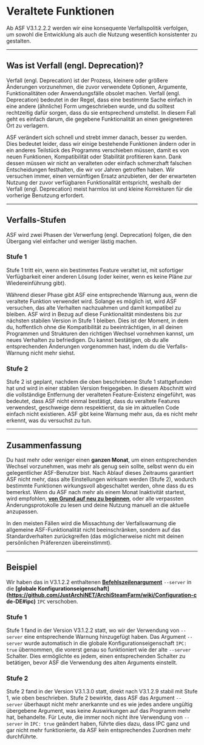 # Veraltete Funktionen

Ab ASF V3.1.2.2.2 werden wir eine konsequente Verfallspolitik verfolgen, um sowohl die Entwicklung als auch die Nutzung wesentlich konsistenter zu gestalten.

* * *

## Was ist Verfall (engl. Deprecation)?

Verfall (engl. Deprecation) ist der Prozess, kleinere oder größere Änderungen vorzunehmen, die zuvor verwendete Optionen, Argumente, Funktionalitäten oder Anwendungsfälle obsolet machen. Verfall (engl. Deprecation) bedeutet in der Regel, dass eine bestimmte Sache einfach in eine andere (ähnliche) Form umgeschrieben wurde, und du solltest rechtzeitig dafür sorgen, dass du sie entsprechend umstellst. In diesem Fall geht es einfach darum, die gegebene Funktionalität an einen geeigneteren Ort zu verlagern.

ASF verändert sich schnell und strebt immer danach, besser zu werden. Dies bedeutet leider, dass wir einige bestehende Funktionen ändern oder in ein anderes Teilstück des Programms verschieben müssen, damit es von neuen Funktionen, Kompatibilität oder Stabilität profitieren kann. Dank dessen müssen wir nicht an veralteten oder einfach schmerzhaft falschen Entscheidungen festhalten, die wir vor Jahren getroffen haben. Wir versuchen immer, einen vernünftigen Ersatz anzubieten, der der erwarteten Nutzung der zuvor verfügbaren Funktionalität entspricht, weshalb der Verfall (engl. Deprecation) meist harmlos ist und kleine Korrekturen für die vorherige Benutzung erfordert.

* * *

## Verfalls-Stufen

ASF wird zwei Phasen der Verwerfung (engl. Deprecation) folgen, die den Übergang viel einfacher und weniger lästig machen.

### Stufe 1

Stufe 1 tritt ein, wenn ein bestimmtes Feature veraltet ist, mit sofortiger Verfügbarkeit einer anderen Lösung (oder keiner, wenn es keine Pläne zur Wiedereinführung gibt).

Während dieser Phase gibt ASF eine entsprechende Warnung aus, wenn die veraltete Funktion verwendet wird. Solange es möglich ist, wird ASF versuchen, das alte Verhalten nachzuahmen und damit kompatibel zu bleiben. ASF wird in Bezug auf diese Funktionalität mindestens bis zur nächsten stabilen Version in Stufe 1 bleiben. Dies ist der Moment, in dem du, hoffentlich ohne die Kompatibilität zu beeinträchtigen, in all deinen Programmen und Strukturen den richtigen Wechsel vornehmen kannst, um neues Verhalten zu befriedigen. Du kannst bestätigen, ob du alle entsprechenden Änderungen vorgenommen hast, indem du die Verfalls-Warnung nicht mehr siehst.

### Stufe 2

Stufe 2 ist geplant, nachdem die oben beschriebene Stufe 1 stattgefunden hat und wird in einer stabilen Version freigegeben. In diesem Abschnitt wird die vollständige Entfernung der veralteten Feature-Existenz eingeführt, was bedeutet, dass ASF nicht einmal bestätigt, dass du veraltete Features verwendest, geschweige denn respektierst, da sie im aktuellen Code einfach nicht existieren. ASF gibt keine Warnung mehr aus, da es nicht mehr erkennt, was du versuchst zu tun.

* * *

## Zusammenfassung

Du hast mehr oder weniger einen **ganzen Monat**, um einen entsprechenden Wechsel vorzunehmen, was mehr als genug sein sollte, selbst wenn du ein gelegentlicher ASF-Benutzer bist. Nach Ablauf dieses Zeitraums garantiert ASF nicht mehr, dass alte Einstellungen wirksam werden (Stufe 2), wodurch bestimmte Funktionen wirkungsvoll abgeschaltet werden, ohne dass du es bemerkst. Wenn du ASF nach mehr als einem Monat Inaktivität startest, wird empfohlen, **[von Grund auf neu zu beginnen](https://github.com/JustArchiNET/ArchiSteamFarm/wiki/Setting-up-de-DE)**, oder alle verpassten Änderungsprotokolle zu lesen und deine Nutzung manuell an die aktuelle anzupassen.

In den meisten Fällen wird die Missachtung der Verfallswarnung die allgemeine ASF-Funktionalität nicht beeinschränken, sondern auf das Standardverhalten zurückgreifen (das möglicherweise nicht mit deinen persönlichen Präferenzen übereinstimmt).

* * *

## Beispiel

Wir haben das in V3.1.2.2 enthaltenen **[Befehlszeilenargument](https://github.com/JustArchiNET/ArchiSteamFarm/wiki/Command-line-arguments-de-DE)** `--server` in die **[globale Konfigurationseigenschaft](https://github.com/JustArchiNET/ArchiSteamFarm/wiki/Configuration-c
de-DE#ipc)** `IPC` verschoben.

### Stufe 1

Stufe 1 fand in der Version V3.1.2.2 statt, wo wir der Verwendung von `--server` eine entsprechende Warnung hinzugefügt haben. Das Argument `--server` wurde automatisch in die globale Konfigurationseigenschaft `IPC: true` übernommen, die vorerst genau so funktioniert wie der alte `--server` Schalter. Dies ermöglichte es jedem, einen entsprechenden Schalter zu betätigen, bevor ASF die Verwendung des alten Arguments einstellt.

### Stufe 2

Stufe 2 fand in der Version V3.1.3.0 statt, direkt nach V3.1.2.9 stabil mit Stufe 1, wie oben beschrieben. Stufe 2 bewirkte, dass ASF das Argument `--server` überhaupt nicht mehr anerkannte und es wie jedes andere ungültig übergebene Argument, was keine Auswirkungen auf das Programm mehr hat, behandelte. Für Leute, die immer noch nicht ihre Verwendung von `--server` in `IPC: true` geändert haben, führte dies dazu, dass IPC ganz und gar nicht mehr funktionierte, da ASF kein entsprechendes Zuordnen mehr durchführte.